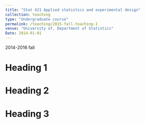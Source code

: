 ```yaml
---
title: "Stat 421 Applied statistics and experimental design"
collection: teaching
type: "Undergraduate course"
permalink: /teaching/2015-fall-teaching-1
venue: "University of, Department of Statistics"
Date: 2014-01-01
---
```

2014-2016 fall

Heading 1
======

Heading 2
======

Heading 3
======
